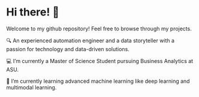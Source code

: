 # Hi there! 👋

Welcome to my github repository! Feel free to browse through my projects.

🔍 An experienced automation engineer and a data storyteller with a passion for technology and data-driven solutions.

💻 I’m currently a Master of Science Student pursuing Business Analytics at ASU.

🌱 I’m currently learning advanced machine learning like deep learning and multimodal learning.

